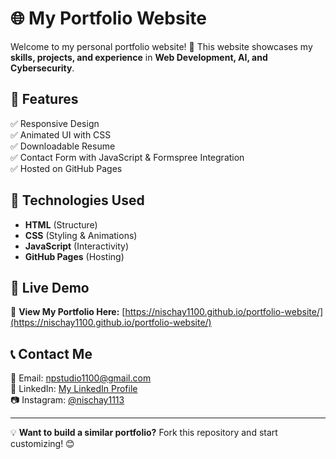 # 🌐 My Portfolio Website

Welcome to my personal portfolio website! 🚀 This website showcases my **skills, projects, and experience** in **Web Development, AI, and Cybersecurity**.

## 🔹 Features
✅ Responsive Design  
✅ Animated UI with CSS  
✅ Downloadable Resume  
✅ Contact Form with JavaScript & Formspree Integration  
✅ Hosted on GitHub Pages  

## 📂 Technologies Used
- **HTML** (Structure)
- **CSS** (Styling & Animations)
- **JavaScript** (Interactivity)
- **GitHub Pages** (Hosting)

## 📌 Live Demo
🔗 **View My Portfolio Here:** [https://nischay1100.github.io/portfolio-website/](https://nischay1100.github.io/portfolio-website/)

## 📞 Contact Me
📧 Email: npstudio1100@gmail.com  
📌 LinkedIn: [My LinkedIn Profile](#)  
📷 Instagram: [@nischay1113](https://www.instagram.com/nischay1113)  

---
💡 **Want to build a similar portfolio?** Fork this repository and start customizing! 😊
